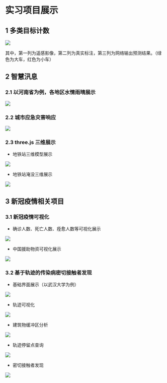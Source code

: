 # 实习项目展示

## 1 多类目标计数

![](./img/1.jpg)

​		其中，第一列为遥感影像，第二列为真实标注，第三列为网络输出预测结果。（绿色为大车，红色为小车）

## 2 智慧汛息

### 2.1 以河南省为例，各地区水情雨晴展示

![](./img/2.1.jpg)

### 2.2 城市应急灾害响应

![](./img/2.2.jpg)

### 2.3 three.js 三维展示

* 地铁站三维模型展示

![](./img/2.3.jpg)

* 地铁站淹没三维展示

![](./img/2.4.jpg)

## 3 新冠疫情相关项目

### 3.1 新冠疫情可视化

* 确诊人数、死亡人数、痊愈人数等可视化展示

![](./img/3.1.jpg)

* 中国援助物资可视化展示

![](./img/3.2.jpg)

### 3.2 基于轨迹的传染病密切接触者发现

* 基础界面展示（以武汉大学为例）

![](./img/3.3.jpg)

* 轨迹可视化

![](./img/3.4.jpg)

* 建筑物缓冲区分析

![](./img/3.5.jpg)

* 轨迹停留点查询

![](./img/3.6.jpg)

* 密切接触者发现

![](./img/3.7.jpg)
